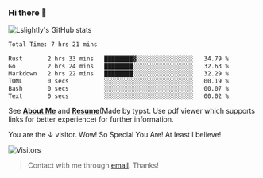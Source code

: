 ### Hi there 👋

![Lslightly's GitHub stats](https://github-readme-stats.vercel.app/api?username=lslightly&show_icons=true&theme=transparent)

<!--START_SECTION:waka-->

```txt
Total Time: 7 hrs 21 mins

Rust       2 hrs 33 mins   ████████▓░░░░░░░░░░░░░░░░   34.79 %
Go         2 hrs 24 mins   ████████░░░░░░░░░░░░░░░░░   32.63 %
Markdown   2 hrs 22 mins   ████████░░░░░░░░░░░░░░░░░   32.29 %
TOML       0 secs          ░░░░░░░░░░░░░░░░░░░░░░░░░   00.19 %
Bash       0 secs          ░░░░░░░░░░░░░░░░░░░░░░░░░   00.07 %
Text       0 secs          ░░░░░░░░░░░░░░░░░░░░░░░░░   00.02 %
```

<!--END_SECTION:waka-->

See [**About Me**](https://lslightly.github.io/about) and [**Resume**](https://github.com/Lslightly/resume-typ/blob/master/resume-cn.pdf)(Made by typst. Use pdf viewer which supports links for better experience) for further information.

You are the ↓ visitor. Wow! So Special You Are! At least I believe!

![Visitors](https://api.visitorbadge.io/api/visitors?path=https%3A%2F%2Fgithub.com%2FLslightly&countColor=%23f47373)

> Contact with me through [email](mailto:lqw332664203@mail.ustc.edu.cn). Thanks!
